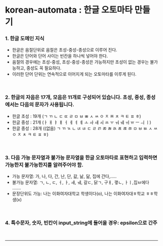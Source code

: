 # korean-automata : 한글 오토마타 만들기
<h3>1. 한글 도메인 지식</h3>

* 한글은 음절단위로 음절은 초성-중성-종성으로 이루어 진다.
* 한글은 단어와 단어 사이는 빈칸을 하나씩 넣어야 한다.
* 음절의 경우에는 초성-중성, 초성-중성-종성은 가능하지만 초성이 없는 경우는 불가능하고, 중성도 꼭 필요하다.
* 이러한 단어 단위는 연속적으로 이어지게 되는 오토마타를 이루게 된다.

<br><h3>2. 한글의 자음은 17개, 모음은 11개로 구성되어 있습니다. 초성, 중성, 종성에서는 다음의 문자가 사용됩니다.</h3>

* 한글 초성 : 19개 (ㄱ ㄲ ㄴ ㄷ ㄸ ㄹ ㅁ ㅂ ㅃ ㅅ ㅆ ㅇ ㅈ ㅉ ㅊ ㅋ ㅌ ㅍ ㅎ)
* 한글 중성 : 21개 (ㅏ ㅐ ㅑ ㅒ ㅓ ㅔ ㅕ ㅖ ㅗ ㅘ ㅙ ㅚ ㅛ ㅜ ㅝ ㅞ ㅟ ㅠ ㅡ ㅢ ㅣ)
* 한글 종성 : 28개 ((없음) ㄱ ㄲ ㄳ ㄴ ㄵ ㄶ ㄷ ㄹ ㄺ ㄻ ㄼ ㄽ ㄾ ㄿ ㅀ ㅁ ㅂ ㅄ ㅅ ㅆ ㅇ ㅈ ㅊ ㅋ ㅌ ㅍ ㅎ)


<br><h3>3. 다음 가능 문자열과 불가능 문자열을 한글 오토마타로 표현하고 입력하면 가능한지 불가능한지를 알려주어야 함.</h3>
* 가능 문자열: 가, 나, 다, 간, 난, 단, 갊, 낢, 닮, 집에 간다,…..
* 불가능 문자열: ㄱ, ㄴ, ㄷ, ㅓ, ㅏ, ㅙ, ㅞ, 갈ㄷ, 닭ㄱ, 구ㅐ, 괳ㄴ, ㅏㅣ,집ㅂ에다 …….
* 문장단위도 가능: 나는 이화여자대학교 학생이다(o), 나는 이화여자대ㅎ학교 ㅎㅎ학생(x)


<br><h3>4. 특수문자, 숫자, 빈칸이 input_string에 들어올 경우: epsilon으로 간주</h3>

<br>

---
